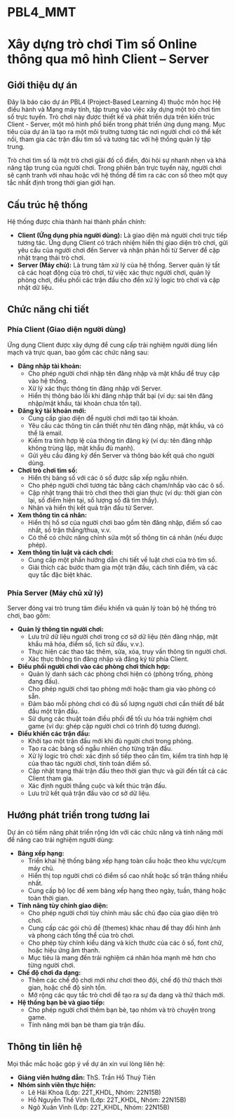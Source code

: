 # PBL4_MMT
# Xây dựng trò chơi Tìm số Online thông qua mô hình Client – Server

## Giới thiệu dự án

Đây là báo cáo dự án PBL4 (Project-Based Learning 4) thuộc môn học Hệ điều hành và Mạng máy tính, tập trung vào việc xây dựng một trò chơi tìm số trực tuyến. Trò chơi này được thiết kế và phát triển dựa trên kiến trúc Client - Server, một mô hình phổ biến trong phát triển ứng dụng mạng. Mục tiêu của dự án là tạo ra một môi trường tương tác nơi người chơi có thể kết nối, tham gia các trận đấu tìm số và tương tác với hệ thống quản lý tập trung.

Trò chơi tìm số là một trò chơi giải đố cổ điển, đòi hỏi sự nhanh nhẹn và khả năng tập trung của người chơi. Trong phiên bản trực tuyến này, người chơi sẽ cạnh tranh với nhau hoặc với hệ thống để tìm ra các con số theo một quy tắc nhất định trong thời gian giới hạn.

## Cấu trúc hệ thống

Hệ thống được chia thành hai thành phần chính:

* **Client (Ứng dụng phía người dùng):** Là giao diện mà người chơi trực tiếp tương tác. Ứng dụng Client có trách nhiệm hiển thị giao diện trò chơi, gửi yêu cầu của người chơi đến Server và nhận phản hồi từ Server để cập nhật trạng thái trò chơi.
* **Server (Máy chủ):** Là trung tâm xử lý của hệ thống. Server quản lý tất cả các hoạt động của trò chơi, từ việc xác thực người chơi, quản lý phòng chơi, điều phối các trận đấu cho đến xử lý logic trò chơi và cập nhật dữ liệu.

## Chức năng chi tiết

### Phía Client (Giao diện người dùng)

Ứng dụng Client được xây dựng để cung cấp trải nghiệm người dùng liền mạch và trực quan, bao gồm các chức năng sau:

* **Đăng nhập tài khoản:**
    * Cho phép người chơi nhập tên đăng nhập và mật khẩu để truy cập vào hệ thống.
    * Xử lý xác thực thông tin đăng nhập với Server.
    * Hiển thị thông báo lỗi khi đăng nhập thất bại (ví dụ: sai tên đăng nhập/mật khẩu, tài khoản chưa tồn tại).
* **Đăng ký tài khoản mới:**
    * Cung cấp giao diện để người chơi mới tạo tài khoản.
    * Yêu cầu các thông tin cần thiết như tên đăng nhập, mật khẩu, và có thể là email.
    * Kiểm tra tính hợp lệ của thông tin đăng ký (ví dụ: tên đăng nhập không trùng lặp, mật khẩu đủ mạnh).
    * Gửi yêu cầu đăng ký đến Server và thông báo kết quả cho người dùng.
* **Chơi trò chơi tìm số:**
    * Hiển thị bảng số với các ô số được sắp xếp ngẫu nhiên.
    * Cho phép người chơi tương tác bằng cách chạm/nhấp vào các ô số.
    * Cập nhật trạng thái trò chơi theo thời gian thực (ví dụ: thời gian còn lại, số điểm hiện tại, số lượng số đã tìm thấy).
    * Nhận và hiển thị kết quả trận đấu từ Server.
* **Xem thông tin cá nhân:**
    * Hiển thị hồ sơ của người chơi bao gồm tên đăng nhập, điểm số cao nhất, số trận thắng/thua, v.v.
    * Có thể có chức năng chỉnh sửa một số thông tin cá nhân (nếu được phép).
* **Xem thông tin luật và cách chơi:**
    * Cung cấp một phần hướng dẫn chi tiết về luật chơi của trò tìm số.
    * Giải thích các bước tham gia một trận đấu, cách tính điểm, và các quy tắc đặc biệt khác.

### Phía Server (Máy chủ xử lý)

Server đóng vai trò trung tâm điều khiển và quản lý toàn bộ hệ thống trò chơi, bao gồm:

* **Quản lý thông tin người chơi:**
    * Lưu trữ dữ liệu người chơi trong cơ sở dữ liệu (tên đăng nhập, mật khẩu mã hóa, điểm số, lịch sử đấu, v.v.).
    * Thực hiện các thao tác thêm, sửa, xóa, truy vấn thông tin người chơi.
    * Xác thực thông tin đăng nhập và đăng ký từ phía Client.
* **Điều phối người chơi vào các phòng chơi thích hợp:**
    * Quản lý danh sách các phòng chơi hiện có (phòng trống, phòng đang đấu).
    * Cho phép người chơi tạo phòng mới hoặc tham gia vào phòng có sẵn.
    * Đảm bảo mỗi phòng chơi có đủ số lượng người chơi cần thiết để bắt đầu một trận đấu.
    * Sử dụng các thuật toán điều phối để tối ưu hóa trải nghiệm chơi game (ví dụ: ghép cặp người chơi có trình độ tương đương).
* **Điều khiển các trận đấu:**
    * Khởi tạo một trận đấu mới khi đủ người chơi trong phòng.
    * Tạo ra các bảng số ngẫu nhiên cho từng trận đấu.
    * Xử lý logic trò chơi: xác định số tiếp theo cần tìm, kiểm tra tính hợp lệ của thao tác người chơi, tính toán điểm số.
    * Cập nhật trạng thái trận đấu theo thời gian thực và gửi đến tất cả các Client tham gia.
    * Xác định người thắng cuộc và kết thúc trận đấu.
    * Lưu trữ kết quả trận đấu vào cơ sở dữ liệu.

## Hướng phát triển trong tương lai

Dự án có tiềm năng phát triển rộng lớn với các chức năng và tính năng mới để nâng cao trải nghiệm người dùng:

* **Bảng xếp hạng:**
    * Triển khai hệ thống bảng xếp hạng toàn cầu hoặc theo khu vực/cụm máy chủ.
    * Hiển thị top người chơi có điểm số cao nhất hoặc số trận thắng nhiều nhất.
    * Cung cấp bộ lọc để xem bảng xếp hạng theo ngày, tuần, tháng hoặc toàn thời gian.
* **Tính năng tùy chỉnh giao diện:**
    * Cho phép người chơi tùy chỉnh màu sắc chủ đạo của giao diện trò chơi.
    * Cung cấp các gói chủ đề (themes) khác nhau để thay đổi hình ảnh và phong cách tổng thể của trò chơi.
    * Cho phép tùy chỉnh kiểu dáng và kích thước của các ô số, font chữ, hoặc hiệu ứng âm thanh.
    * Mục tiêu là mang đến trải nghiệm cá nhân hóa mạnh mẽ hơn cho từng người chơi.
* **Chế độ chơi đa dạng:**
    * Thêm các chế độ chơi mới như chơi theo đội, chế độ thử thách thời gian, hoặc chế độ sinh tồn.
    * Mở rộng các quy tắc trò chơi để tạo ra sự đa dạng và thử thách mới.
* **Hệ thống bạn bè và giao tiếp:**
    * Cho phép người chơi thêm bạn bè, tạo nhóm và trò chuyện trong game.
    * Tính năng mời bạn bè tham gia trận đấu.

## Thông tin liên hệ

Mọi thắc mắc hoặc góp ý về dự án xin vui lòng liên hệ:

* **Giảng viên hướng dẫn:** ThS. Trần Hồ Thuỷ Tiên
* **Nhóm sinh viên thực hiện:**
    * Lê Hải Khoa (Lớp: 22T\_KHDL, Nhóm: 22N15B)
    * Hồ Nguyễn Thế Vinh (Lớp: 22T\_KHDL, Nhóm: 22N15B)
    * Ngô Xuân Vinh (Lớp: 22T\_KHDL, Nhóm: 22N15B)
